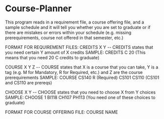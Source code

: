 # Course-Planner

This program reads in a requirement file, a course offering file, and a sample schedule and it will tell you whether you are set to graduate or if there are mistakes or errors within your schedule (e.g. missing prerequirements, course not offered in that semester, etc.)

FORMAT FOR REQUIREMENT FILES:
  CREDITS X Y     --     CREDITS states that you need certain Y amount of X credits
                         SAMPLE: CREDITS C 20 (This means that you need 20 C credits to graduate)
                         
  COURSE X Y Z    --     COURSE states that X is a course that you can take, Y is a tag (e.g. M for Mandatory, R for Required, etc.) and Z                          are the course prerequirements 
                         SAMPLE: COURSE CS140 R (Required) CS101 CS110 (CS101 and CS110 are prereqs)
                         
  CHOOSE X Y      --     CHOOSE states that you need to choose X from Y choices
                         SAMPLE: CHOOSE 1 BI118 CH107 PH113 (You need one of these choices to graduate)
                         
FORMAT FOR COURSE OFFERING FILE:
   COURSE NAME  
